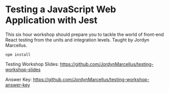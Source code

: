 # Testing a JavaScript Web Application with Jest

This six hour workshop should prepare you to tackle the world of front-end React testing from the units and integration levels. Taught by Jordyn Marcellus.

```
npm install
```

Testing Workshop Slides:
https://github.com/JordynMarcellus/testing-workshop-slides

Answer Key:
https://github.com/JordynMarcellus/testing-workshop-answer-key
